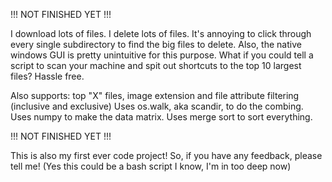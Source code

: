 !!! NOT FINISHED YET !!!

I download lots of files. I delete lots of files. 
It's annoying to click through every single subdirectory to find the big files to delete. Also, the native windows GUI is pretty unintuitive for this purpose. 
What if you could tell a script to scan your machine and spit out shortcuts to the top 10 largest files? Hassle free.

Also supports: top "X" files, image extension and file attribute filtering (inclusive and exclusive)
Uses os.walk, aka scandir, to do the combing. Uses numpy to make the data matrix. Uses merge sort to sort everything.

!!! NOT FINISHED YET !!!

This is also my first ever code project! So, if you have any feedback, please tell me! (Yes this could be a bash script I know, I'm in too deep now)
